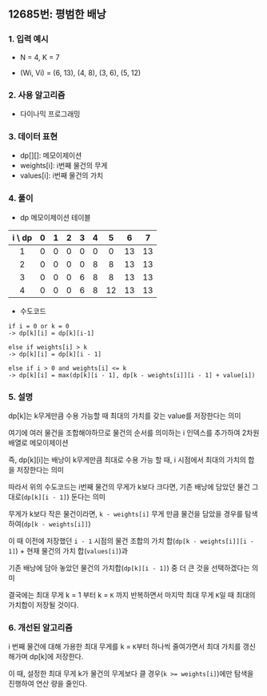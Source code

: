 ## 12685번: 평범한 배낭

### 1. 입력 예시

- N = 4, K = 7

- (Wi, Vi) = (6, 13), (4, 8), (3, 6), (5, 12)

### 2. 사용 알고리즘

- 다이나믹 프로그래밍

### 3. 데이터 표현

- dp[][]: 메모이제이션
- weights[i]: i번째 물건의 무게
- values[i]: i번째 물건의 가치

### 4. 풀이

- dp 메모이제이션 테이블

| i \ dp | 0 | 1 | 2 | 3 | 4 | 5  | 6  | 7  |
|:------:|:-:|:-:|:-:|:-:|:-:|:--:|:--:|:--:|
|   1    | 0 | 0 | 0 | 0 | 0 | 0  | 13 | 13 |
|   2    | 0 | 0 | 0 | 0 | 8 | 8  | 13 | 13 |
|   3    | 0 | 0 | 0 | 6 | 8 | 8  | 13 | 13 |
|   4    | 0 | 0 | 0 | 6 | 8 | 12 | 13 | 13 |

- 수도코드

```
if i = 0 or k = 0
-> dp[k][i] = dp[k][i-1]

else if weights[i] > k
-> dp[k][i] = dp[k][i - 1]

else if i > 0 and weights[i] <= k
-> dp[k][i] = max(dp[k][i - 1], dp[k - weights[i]][i - 1] + value[i])
```

### 5. 설명

dp[k]는 k무게만큼 수용 가능할 때 최대의 가치를 갖는 value를 저장한다는 의미

여기에 여러 물건을 조합해야하므로 물건의 순서를 의미하는 i 인덱스를 추가하여 2차원 배열로 메모이제이션

즉, dp[k][i]는 배낭이 k무게만큼 최대로 수용 가능 할 때, i 시점에서 최대의 가치의 합을 저장한다는 의미

따라서 위의 수도코드는 i번째 물건의 무게가 k보다 크다면, 기존 배낭에 담았던 물건 그대로(`dp[k][i - 1]`) 둔다는 의미

무게가 k보다 작은 물건이라면, `k - weights[i]` 무게 만큼 물건을 담았을 경우를 탐색하여(`dp[k - weights[i]]`)

이 때 이전에 저장했던 `i - 1` 시점의 물건 조합의 가치 합(`dp[k - weights[i]][i - 1]`) + 현재 물건의 가치 합(`values[i]`)과

기존 배낭에 담아 놓았던 물건의 가치합(`dp[k][i - 1]`) 중 더 큰 것을 선택하겠다는 의미

결국에는 최대 무게 k = 1 부터 k = `K` 까지 반복하면서 마지막 최대 무게 `K`일 때 최대의 가치합이 저장될 것이다.

### 6. 개선된 알고리즘

i 번째 물건에 대해 가용한 최대 무게를 k = `K`부터 하나씩 줄여가면서 최대 가치를 갱신해가며 dp[k]에 저장한다.

이 때, 설정한 최대 무게 k가 물건의 무게보다 클 경우(`k >= weights[i]`)에만 탐색을 진행하여 연산 량을 줄인다.